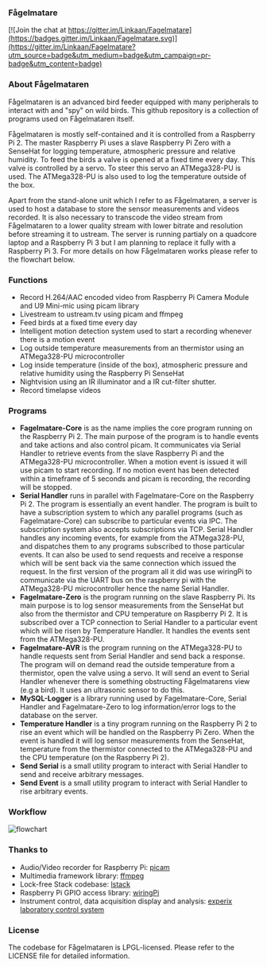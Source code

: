 ### Fågelmatare

[![Join the chat at https://gitter.im/Linkaan/Fagelmatare](https://badges.gitter.im/Linkaan/Fagelmatare.svg)](https://gitter.im/Linkaan/Fagelmatare?utm_source=badge&utm_medium=badge&utm_campaign=pr-badge&utm_content=badge)

### About Fågelmataren

Fågelmataren is an advanced bird feeder equipped with many peripherals to interact with and "spy" on wild birds. This github repository is a collection of programs used on Fågelmataren itself.

Fågelmataren is mostly self-contained and it is controlled from a Raspberry Pi 2. The master Raspberry Pi uses a slave Raspberry Pi Zero with a SenseHat for logging temperature, atmospheric pressure and relative humidity. To feed the birds a valve is opened at a fixed time every day. This valve is controlled by a servo. To steer this servo an ATMega328-PU is used. The ATMega328-PU is also used to log the temperature outside of the box.

Apart from the stand-alone unit which I refer to as Fågelmataren, a server is used to host a database to store the sensor measurements and videos recorded. It is also necessary to transcode the video stream from Fågelmataren to a lower quality stream with lower bitrate and resolution before streaming it to ustream. The server is running partialy on a quadcore laptop and a Raspberry Pi 3 but I am planning to replace it fully with a Raspberry Pi 3. For more details on how Fågelmataren works please refer to the flowchart below.

### Functions

- Record H.264/AAC encoded video from Raspberry Pi Camera Module and U9 Mini-mic using picam library
- Livestream to ustream.tv using picam and ffmpeg
- Feed birds at a fixed time every day
- Intelligent motion detection system used to start a recording whenever there is a motion event
- Log outside temperature measurements from an thermistor using an ATMega328-PU microcontroller
- Log inside temperature (inside of the box), atmospheric pressure and relative humidity using the
  Raspberry Pi SenseHat
- Nightvision using an IR illuminator and a IR cut-filter shutter.
- Record timelapse videos

### Programs

- **Fagelmatare-Core** is as the name implies the core program running on the Raspberry Pi 2. The main purpose of the program is to handle events and take actions and also control picam. It communicates via Serial Handler to retrieve events from the slave Raspberry Pi and the ATMega328-PU microcontroller. When a motion event is issued it will use picam to start recording. If no motion event has been detected within a timeframe of 5 seconds and picam is recording, the recording will be stopped.
- **Serial Handler** runs in parallel with Fagelmatare-Core on the Raspberry Pi 2. The program is essentially an event handler. The program is built to have a subscription system to which any parallel programs (such as Fagelmatare-Core) can subscribe to particular events via IPC. The subscription system also accepts subscriptions via TCP. Serial Handler handles any incoming events, for example from the ATMega328-PU, and dispatches them to any programs subscribed to those particular events. It can also be used to send requests and receive a response which will be sent back via the same connection which issued the request. In the first version of the program all it did was use wiringPi to communicate via the UART bus on the raspberry pi with the ATMega328-PU microcontroller hence the name Serial Handler.
- **Fagelmatare-Zero** is the program running on the slave Raspberry Pi. Its main purpose is to log sensor measurements from the SenseHat but also from the thermistor and CPU temperature on Raspberry Pi 2. It is subscribed over a TCP connection to Serial Handler to a particular event which will be risen by Temperature Handler. It handles the events sent from the ATMega328-PU.
- **Fagelmatare-AVR** is the program running on the ATMega328-PU to handle requests sent from Serial Handler and send back a response. The program will on demand read the outside temperature from a thermistor, open the valve using a servo. It will send an event to Serial Handler whenever there is something obstructing Fågelmatarens view (e.g a bird). It uses an ultrasonic sensor to do this.
- **MySQL-Logger** is a library running used by Fagelmatare-Core, Serial Handler and Fagelmatare-Zero to log information/error logs to the database on the server.
- **Temperature Handler** is a tiny program running on the Raspberry Pi 2 to rise an event which will be handled on the Raspberry Pi Zero. When the event is handled it will log sensor measurements from the SenseHat, temperature from the thermistor connected to the ATMega328-PU and the CPU temperature (on the Raspberry Pi 2).
- **Send Serial** is a small utility program to interact with Serial Handler to send and receive arbitrary messages.
- **Send Event** is a small utility program to interact with Serial Handler to rise arbitrary events.

### Workflow
![flowchart](http://i.imgur.com/UwN4aM8.png)

### Thanks to
- Audio/Video recorder for Raspberry Pi: [picam](https://github.com/iizukanao/picam)
- Multimedia framework library: [ffmpeg](https://github.com/FFmpeg/FFmpeg)
- Lock-free Stack codebase: [lstack](https://github.com/skeeto/lstack)
- Raspberry Pi GPIO access library: [wiringPi](https://projects.drogon.net/raspberry-pi/wiringpi/)
- Instrument control, data acquisition display and analysis: [experix laboratory control system](https://sourceforge.net/projects/experix/)

### License
The codebase for Fågelmataren is LPGL-licensed. Please refer to the LICENSE file for detailed information.
